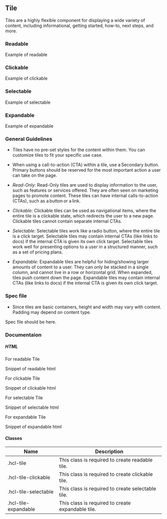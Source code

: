 
## Tile

Tiles are a highly flexible component for displaying a wide variety of content, including informational, getting started, how-to, next steps, and more.

### Readable

Example of readable

### Clickable

Example of clickable

### Selectable

Example of selectable

### Expandable

Example of expandable



### General Guidelines

- Tiles have no pre-set styles for the content within them. You can customize tiles to fit your specific use case.

- When using a call-to-action (CTA) within a tile, use a Secondary button. Primary buttons should be reserved for the most important action a user can take on the page.

- _Read-Only:_ Read-Only tiles are used to display information to the user, such as features or services offered. They are often seen on marketing pages to promote content. These tiles can have internal calls-to-action (CTAs), such as a button or a link.

- _Clickable:_ Clickable tiles can be used as navigational items, where the entire tile is a clickable state, which redirects the user to a new page. Clickable tiles cannot contain separate internal CTAs.

- _Selectable:_ Selectable tiles work like a radio button, where the entire tile is a click target. Selectable tiles may contain internal CTAs (like links to docs) if the internal CTA is given its own click target. Selectable tiles work well for presenting options to a user in a structured manner, such as a set of pricing plans.

- _Expandable:_ Expandable tiles are helpful for hiding/showing larger amounts of content to a user. They can only be stacked in a single column, and cannot live in a row or horizontal grid. When expanded, tiles push content down the page. Expandable tiles may contain internal CTAs (like links to docs) if the internal CTA is given its own click target.



### Spec file

- Since tiles are basic containers, height and width may vary with content. Padding may depend on content type.

Spec file should be here.



### Documentaion

##### HTML

For readable Tile

Snippet of readable html

For clickable Tile

Snippet of clickable html

For selectable Tile

Snippet of selectable html

For expandable Tile

Snippet of expandable html

#### Classes

| Name                 | Description                                       |
| -------------------- | ------------------------------------------------- |
| .hcl-tile            | This class is required to create readable tile.   |
| .hcl-tile-clickable  | This class is required to create clickable tile.  |
| .hcl-tile-selectable | This class is required to create selectable tile. |
| .hcl-tile-expandable | This class is required to create expandable tile. |
